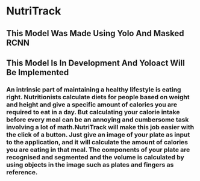 # NutriTrack
## This Model Was Made Using Yolo And Masked RCNN
## This Model Is In Development And Yoloact Will Be Implemented
### An intrinsic part of maintaining a healthy lifestyle is eating right. Nutritionists calculate diets for people based on weight and height and give a specific amount of calories you are required to eat in a day. But calculating your calorie intake before every meal can be an annoying and cumbersome task involving a lot of math.NutriTrack will make this job easier with the click of a button. Just give an image of your plate as input to the application, and it will calculate the amount of calories you are eating in that meal. The components of your plate are recognised and segmented and the volume is calculated by using objects in the image such as plates and fingers as reference. 
